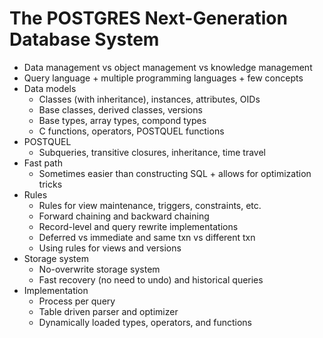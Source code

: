 # The POSTGRES Next-Generation Database System
- Data management vs object management vs knowledge management
- Query language + multiple programming languages + few concepts
- Data models
    - Classes (with inheritance), instances, attributes, OIDs
    - Base classes, derived classes, versions
    - Base types, array types, compond types
    - C functions, operators, POSTQUEL functions
- POSTQUEL
    - Subqueries, transitive closures, inheritance, time travel
- Fast path
    - Sometimes easier than constructing SQL + allows for optimization
      tricks
- Rules
    - Rules for view maintenance, triggers, constraints, etc.
    - Forward chaining and backward chaining
    - Record-level and query rewrite implementations
    - Deferred vs immediate and same txn vs different txn
    - Using rules for views and versions
- Storage system
    - No-overwrite storage system
    - Fast recovery (no need to undo) and historical queries
- Implementation
    - Process per query
    - Table driven parser and optimizer
    - Dynamically loaded types, operators, and functions
